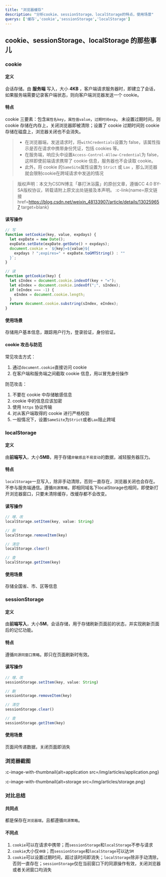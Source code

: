 ```yaml
---
title: "浏览器缓存"
description: "分析cookie、sessionStorage、localStorage的特点，使用场景"
querys: ['缓存','cookie','sessionStorage','localStorage']
---
```


## cookie、sessionStorage、localStorage 的那些事儿

### cookie

#### 定义

会话存储。由 **服务端** 写入，大小 **4KB** ，客户端请求服务器时，即建立了会话，如果服务端需要记录客户端状态，则向客户端浏览器发送一个 cookie。

#### 特点

cookie 三要素：包含`属性名key`，`属性值value`，`过期时间exp`。
未设置过期时间，则 cookie 存储在内存上，关闭浏览器即被清除；设置了 cookie 过期时间则 cookie 存储在磁盘上，浏览器关闭也不会消失。

> - 在浏览器端，发送请求时，将`withCredentials`设置为 false，该属性指示是否在请求中携带身份凭证，包括 cookies 等。
> - 在服务端，响应头中设置`Access-Control-Allow-Credential`为 false，这样即使前端请求携带了 cookie 信息，服务器也不会读取 cookie。
> - 此外，将 cookie 的`SameSite`属性设置为 `Strict` 或 `Lax` ，那么浏览器就会限制cookie在跨域请求中发送的情况

> 版权声明：本文为CSDN博主「暴打沐浴露」的原创文章，遵循CC 4.0 BY-SA版权协议，转载请附上原文出处链接及本声明。 :c-link{name=原文链接 href=https://blog.csdn.net/weixin_48133907/article/details/130259657 target=blank}

#### 读写操作

```js
// 写
function setCookie(key, value, expdays) {
  let expDate = new Date();
  expDate.setDate(expDate.getDate() + expdays);
  document.cookie = `${key}=${value}${
    expdays ? ";expires=" + expDate.toGMTString() : ""
  }`;
}
```

```js
// 读
function getCookie(key) {
  let sIndex = document.cookie.indexOf(key + "=");
  let eIndex = document.cookie.indexOf(";", sIndex);
  if (eIndex === -1) {
    eIndex = document.cookie.length;
  }
  return document.cookie.substring(sIndex, eIndex);
}
```

#### 使用场景

存储用户基本信息，跟踪用户行为，登录验证，身份验证。

#### cookie 攻击与防范

常见攻击方式：

1. 通过`document.cookie`直接访问 cookie
2. 在客户端和服务端之间截取 cookie 信息，用以冒充身份操作

防范攻击：

1. 不要在 cookie 中存储敏感信息
2. cookie 中的信息应该加密
3. 使用 `https` 协议传输
4. 对从客户端取得的 cookie 进行严格校验
5. 一般情况下，设置`SameSite`为`Strict`或者`Lax`阻止跨域

### localStorage

#### 定义

由**前端写入**，大小**5MB**，用于存储`非敏感且不易变动`的数据，减轻服务器压力。

#### 特点

`localStorage`一旦写入，除非手动清除，否则一直存在，浏览器关闭也会存在。不参与服务端通信。遵循`同源策略`，即相同域名下localStorage也相同，即使新打开浏览器窗口，只要未清除缓存，改缓存都不会改变。

#### 读写操作

```js
// 增、改
localStorage.setItem(key, value: String)

// 删
localStorage.removeItem(key)

// 清空
localStorage.clear()

// 查
localStorage.getItem(key)
```

#### 使用场景

存储全国省、市、区等信息

### sessionStorage

#### 定义

由**前端写入**，大小**5M**，会话存储，用于存储刷新页面前的状态，并实现刷新页面后的记忆功能。

#### 特点

遵循`同源同窗口策略`。即只在页面刷新时有效。

#### 读写操作

```js
// 增、改
sessionStorage.setItem(key, value: String)

// 删
sessionStorage.removeItem(key)

// 清空
sessionStorage.clear()

// 查
sessionStorage.getItem(key)
```

#### 使用场景

页面间传递数据，关闭页面即消失

### 浏览器截图

:c-image-with-thumbnail{alt=application src=/img/articles/application.png}

:c-image-with-thumbnail{alt=storage src=/img/articles/storage.png}

### 对比总结

#### 共同点

都是保存在`浏览器端`，且都遵循`同源策略`。

#### 不同点

1. `cookie`可以在请求中携带；而`sessionStorage`和`localStorage`不参与请求
2. `cookie`大小仅`4KB`；而`sessionStorage`和`localStorage`可以达`5M`
3. `cookie`可以设置过期时间，超过该时间即消失；`localStorage`除非手动清除，否则一直存在；`sessionStorage`仅在当前窗口下的同源操作有效，关闭浏览器或者关闭窗口均消失
